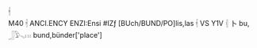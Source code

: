 𓇩  
M40 𓇩 ANCI.ENCY ENZI:Ensi #IZƒ [BUch/BUND/PO]lis,las 𓇩 VS Y1V 𓏜 卜 bu, 𓃀𓅱𓈅𓏥 bund,bünder['place']  